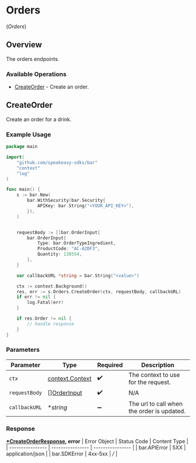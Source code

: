 # Orders
(*Orders*)

## Overview

The orders endpoints.

### Available Operations

* [CreateOrder](#createorder) - Create an order.

## CreateOrder

Create an order for a drink.

### Example Usage

```go
package main

import(
	"github.com/speakeasy-sdks/bar"
	"context"
	"log"
)

func main() {
    s := bar.New(
        bar.WithSecurity(bar.Security{
            APIKey: bar.String("<YOUR_API_KEY>"),
        }),
    )


    requestBody := []bar.OrderInput{
        bar.OrderInput{
            Type: bar.OrderTypeIngredient,
            ProductCode: "AC-A2DF3",
            Quantity: 138554,
        },
    }

    var callbackURL *string = bar.String("<value>")

    ctx := context.Background()
    res, err := s.Orders.CreateOrder(ctx, requestBody, callbackURL)
    if err != nil {
        log.Fatal(err)
    }

    if res.Order != nil {
        // handle response
    }
}
```

### Parameters

| Parameter                                             | Type                                                  | Required                                              | Description                                           |
| ----------------------------------------------------- | ----------------------------------------------------- | ----------------------------------------------------- | ----------------------------------------------------- |
| `ctx`                                                 | [context.Context](https://pkg.go.dev/context#Context) | :heavy_check_mark:                                    | The context to use for the request.                   |
| `requestBody`                                         | [][OrderInput](../../orderinput.md)                   | :heavy_check_mark:                                    | N/A                                                   |
| `callbackURL`                                         | **string*                                             | :heavy_minus_sign:                                    | The url to call when the order is updated.            |


### Response

**[*CreateOrderResponse](../../createorderresponse.md), error**
| Error Object     | Status Code      | Content Type     |
| ---------------- | ---------------- | ---------------- |
| bar.APIError     | 5XX              | application/json |
| bar.SDKError     | 4xx-5xx          | */*              |
